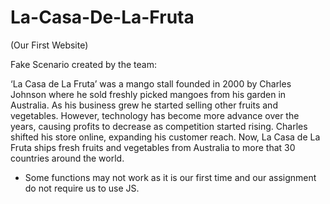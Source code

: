 # La-Casa-De-La-Fruta
(Our First Website)

Fake Scenario created by the team:

‘La Casa de La Fruta’ was a mango stall founded in 2000 by Charles Johnson where he sold freshly picked mangoes from his garden in Australia. As his business grew he started selling other fruits and vegetables. However, technology has become more advance over the years, causing profits to decrease as competition started rising. Charles shifted his store online, expanding his customer reach. Now, La Casa de La Fruta ships fresh fruits and vegetables from Australia to more that 30 countries around the world.

* Some functions may not work as it is our first time and our assignment do not require us to use JS.
